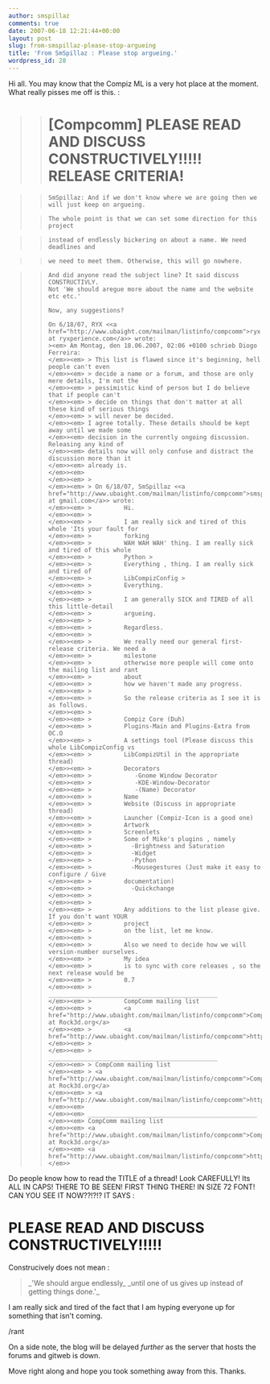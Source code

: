 ```yaml
---
author: smspillaz
comments: true
date: 2007-06-18 12:21:44+00:00
layout: post
slug: from-smspillaz-please-stop-argueing
title: 'From SmSpillaz : Please stop argueing.'
wordpress_id: 28
---
```


Hi all. You may know that the Compiz ML is a very hot place at the moment. What really pisses me off is this. :


<blockquote>

> 
> # [Compcomm] PLEASE READ AND DISCUSS CONSTRUCTIVELY!!!!! RELEASE	CRITERIA!
> 
> 
</blockquote>




<blockquote></blockquote>




<blockquote>

>     
>     SmSpillaz: And if we don't know where we are going then we will just keep on argueing.
> 
> 

>     
>     The whole point is that we can set some direction for this project
> 
> 
</blockquote>




<blockquote></blockquote>




<blockquote>

>     
>     instead of endlessly bickering on about a name. We need deadlines and
> 
> 
</blockquote>




<blockquote>

>     
>     we need to meet them. Otherwise, this will go nowhere.
> 
> 
</blockquote>




<blockquote>

>     
>     
>     And did anyone read the subject line? It said discuss CONSTRUCTIVLY.
>     Not 'We should aregue more about the name and the website etc etc.'
>     
>     Now, any suggestions?
>     
>     On 6/18/07, RYX <<a href="http://www.ubaight.com/mailman/listinfo/compcomm">ryx at ryxperience.com</a>> wrote:
>     ><em> Am Montag, den 18.06.2007, 02:06 +0100 schrieb Diogo Ferreira:
>     </em>><em> > This list is flawed since it's beginning, hell people can't even
>     </em>><em> > decide a name or a forum, and those are only mere details, I'm not the
>     </em>><em> > pessimistic kind of person but I do believe that if people can't
>     </em>><em> > decide on things that don't matter at all these kind of serious things
>     </em>><em> > will never be decided.
>     </em>><em> I agree totally. These details should be kept away until we made some
>     </em>><em> decision in the currently ongoing discussion. Releasing any kind of
>     </em>><em> details now will only confuse and distract the discussion more than it
>     </em>><em> already is.
>     </em>><em>
>     </em>><em> >
>     </em>><em> > On 6/18/07, SmSpillaz <<a href="http://www.ubaight.com/mailman/listinfo/compcomm">smspillaz at gmail.com</a>> wrote:
>     </em>><em> >         Hi.
>     </em>><em> >
>     </em>><em> >         I am really sick and tired of this whole 'Its your fault for
>     </em>><em> >         forking
>     </em>><em> >         WAH WAH WAH' thing. I am really sick and tired of this whole
>     </em>><em> >         Python >
>     </em>><em> >         Everything , thing. I am really sick and tired of
>     </em>><em> >         LibCompizConfig >
>     </em>><em> >         Everything.
>     </em>><em> >
>     </em>><em> >         I am generally SICK and TIRED of all this little-detail
>     </em>><em> >         argueing.
>     </em>><em> >
>     </em>><em> >         Regardless.
>     </em>><em> >
>     </em>><em> >         We really need our general first-release criteria. We need a
>     </em>><em> >         milestone
>     </em>><em> >         otherwise more people will come onto the mailing list and rant
>     </em>><em> >         about
>     </em>><em> >         how we haven't made any progress.
>     </em>><em> >
>     </em>><em> >         So the release criteria as I see it is as follows.
>     </em>><em> >
>     </em>><em> >         Compiz Core (Duh)
>     </em>><em> >         Plugins-Main and Plugins-Extra from OC.O
>     </em>><em> >         A settings tool (Please discuss this whole LibCompizConfig vs
>     </em>><em> >         LibCompizUtil in the appropriate thread)
>     </em>><em> >         Decorators
>     </em>><em> >            -Gnome Window Decorator
>     </em>><em> >            -KDE-Window-Decorator
>     </em>><em> >            -(Name) Decorator
>     </em>><em> >         Name
>     </em>><em> >         Website (Discuss in appropriate thread)
>     </em>><em> >         Launcher (Compiz-Icon is a good one)
>     </em>><em> >         Artwork
>     </em>><em> >         Screenlets
>     </em>><em> >         Some of Mike's plugins , namely
>     </em>><em> >           -Brightness and Saturation
>     </em>><em> >           -Widget
>     </em>><em> >           -Python
>     </em>><em> >           -Mousegestures (Just make it easy to configure / Give
>     </em>><em> >         documentation)
>     </em>><em> >           -Quickchange
>     </em>><em> >
>     </em>><em> >
>     </em>><em> >         Any additions to the list please give. If you don't want YOUR
>     </em>><em> >         project
>     </em>><em> >         on the list, let me know.
>     </em>><em> >
>     </em>><em> >         Also we need to decide how we will version-number ourselves.
>     </em>><em> >         My idea
>     </em>><em> >         is to sync with core releases , so the next release would be
>     </em>><em> >         0.7
>     </em>><em> >         _______________________________________________
>     </em>><em> >         CompComm mailing list
>     </em>><em> >         <a href="http://www.ubaight.com/mailman/listinfo/compcomm">CompComm at Rock3d.org</a>
>     </em>><em> >         <a href="http://www.ubaight.com/mailman/listinfo/compcomm">http://www.ubaight.com/mailman/listinfo/compcomm</a>
>     </em>><em> >
>     </em>><em> > _______________________________________________
>     </em>><em> > CompComm mailing list
>     </em>><em> > <a href="http://www.ubaight.com/mailman/listinfo/compcomm">CompComm at Rock3d.org</a>
>     </em>><em> > <a href="http://www.ubaight.com/mailman/listinfo/compcomm">http://www.ubaight.com/mailman/listinfo/compcomm</a>
>     </em>><em>
>     </em>><em> _______________________________________________
>     </em>><em> CompComm mailing list
>     </em>><em> <a href="http://www.ubaight.com/mailman/listinfo/compcomm">CompComm at Rock3d.org</a>
>     </em>><em> <a href="http://www.ubaight.com/mailman/listinfo/compcomm">http://www.ubaight.com/mailman/listinfo/compcomm</a>
>     </em>>
> 
> 
</blockquote>


Do people know how to read the TITLE of a thread! Look CAREFULLY! Its ALL IN CAPS! THERE TO BE SEEN! FIRST  THING THERE! IN SIZE 72 FONT! CAN YOU SEE IT NOW??!?!? IT SAYS :


# PLEASE READ AND DISCUSS CONSTRUCTIVELY!!!!!


Construcively does not mean :


<blockquote>_'We should argue endlessly_  _until one of us gives up instead of getting things done.'_</blockquote>


I am really sick and tired of the fact that I am hyping everyone up for something that isn't coming.

/rant

On a side note, the blog will be delayed *further* as the server that hosts the forums and gitweb is down.

Move right along and hope you took something away from this. Thanks.

